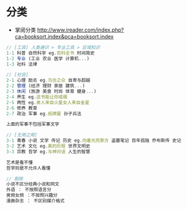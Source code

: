 # 分类

- 掌阅分类 http://www.ireader.com/index.php?ca=booksort.index&pca=booksort.index

```js
// [工具] 人类通识 > 专业工具 > 区域知识  
1-1 科普 自然科学 eg.百科全书 时间简史
1-2 专业 (工业 农业 医学 计算机...)  
1-3 社科 法律

// [社会]
2-1 心理 励志 eg.乌合之众 自卑与超越 
2-2 管理 (经济 理财 家居 建筑...) 
2-3 休闲 (旅游 美食 时尚 体育 健身...)
2-4 养生 eg.这书能让你戒烟 
2-5 两性 eg.男人来自火星女人来自金星
2-6 修养 教育
2-7 政治 军事 eg.纸牌屋 孙子兵法

上面的军事不包括军事文学

// [无用之用]
3-1 青春 小说 文学 传记 历史 eg.向着光亮那方 盗墓笔记 百年孤独 乔布斯传 史记
3-2 艺术 文化 eg.美的历程 世界文明史 
3-3 宗教 哲学 eg.与神对话 人生的智慧

艺术是看不懂
哲学则是不允许人看懂

// 剔除
小说不区分经典小说和网文  
外语 ： 不按照语言分
男频女频 ：不按照兴趣分
漫画杂志 ： 不区别媒介格式
```